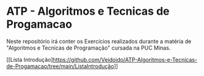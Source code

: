 # ATP - Algoritmos e Tecnicas de Progamacao

Neste repositório irá conter os Exercícios realizados durante a matéria de "Algoritmos e Tecnicas de Programação" cursada na PUC Minas.

[[Lista Introdução]https://github.com/Veidoido/ATP-Algoritmos-e-Tecnicas-de-Progamacao/tree/main/ListaIntrodução]]
